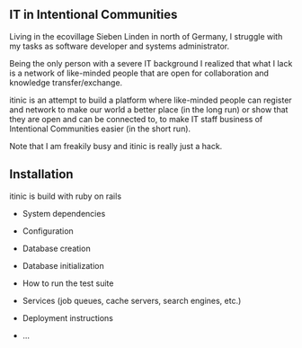 ## IT in Intentional Communities

Living in the ecovillage Sieben Linden in north of Germany, I struggle with my
tasks as software developer and systems administrator.

Being the only person with a severe IT background I realized that what I lack
is a network of like-minded people that are open for collaboration and
knowledge transfer/exchange.

itinic is an attempt to build a platform where like-minded people can register
and network to make our world a better place (in the long run) or show
that they are open and can be connected to, to make IT staff business of
Intentional Communities easier (in the short run).

Note that I am freakily busy and itinic is really just a hack.

## Installation

itinic is build with ruby on rails

  * System dependencies

  * Configuration

  * Database creation

  * Database initialization

  * How to run the test suite

  * Services (job queues, cache servers, search engines, etc.)

  * Deployment instructions

  * ...


